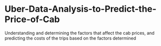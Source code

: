 # Uber-Data-Analysis-to-Predict-the-Price-of-Cab
Understanding and determining the factors that affect the cab prices, and predicting the costs of the trips based on the factors determined
